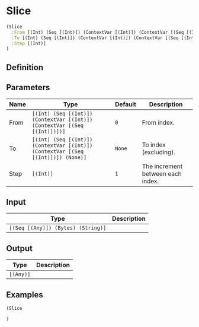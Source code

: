 # Slice

```clojure
(Slice
  :From [(Int) (Seq [(Int)]) (ContextVar [(Int)]) (ContextVar [(Seq [(Int)])])]
  :To [(Int) (Seq [(Int)]) (ContextVar [(Int)]) (ContextVar [(Seq [(Int)])]) (None)]
  :Step [(Int)]
)
```

## Definition


## Parameters
| Name | Type | Default | Description |
|------|------|---------|-------------|
| From | `[(Int) (Seq [(Int)]) (ContextVar [(Int)]) (ContextVar [(Seq [(Int)])])]` | `0` | From index. |
| To | `[(Int) (Seq [(Int)]) (ContextVar [(Int)]) (ContextVar [(Seq [(Int)])]) (None)]` | `None` | To index (excluding). |
| Step | `[(Int)]` | `1` | The increment between each index. |


## Input
| Type | Description |
|------|-------------|
| `[(Seq [(Any)]) (Bytes) (String)]` |  |


## Output
| Type | Description |
|------|-------------|
| `[(Any)]` |  |


## Examples

```clojure
(Slice

)
```
